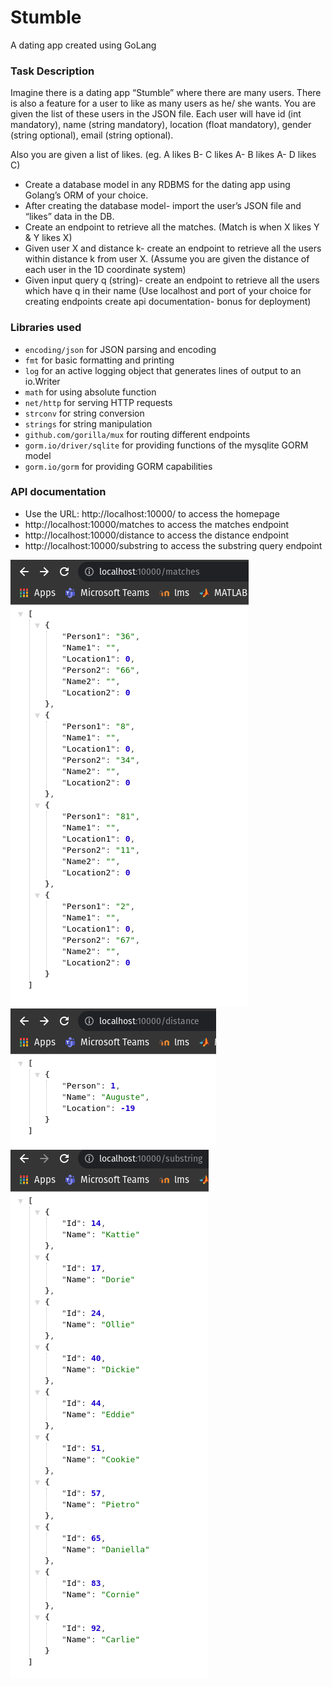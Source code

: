 # Stumble
A dating app created using GoLang
### Task Description
Imagine there is a dating app “Stumble” where there are many
users. There is also a feature for a user to like as many users as he/
she wants. You are given the list of these users in the JSON file.
Each user will have id (int mandatory), name (string mandatory),
location (float mandatory), gender (string optional), email (string
optional).

Also you are given a list of likes. (eg. A likes B- C likes A- B likes A- D
likes C)
- Create a database model in any RDBMS for the dating app
using Golang’s ORM of your choice.
- After creating the database model- import the user’s JSON file
and “likes” data in the DB. 
- Create an endpoint to retrieve all the matches. (Match is when X
likes Y & Y likes X) 
- Given user X and distance k- create an endpoint to retrieve all
the users within distance k from user X. (Assume you are given the
distance of each user in the 1D coordinate system)
- Given input query q (string)- create an endpoint to retrieve all the
users which have q in their name
(Use localhost and port of your choice for creating endpoints
create api documentation- bonus for deployment)

### Libraries used
- `encoding/json` for JSON parsing and encoding
- `fmt` for basic formatting and printing 
- `log` for an active logging object that generates lines of output to an io.Writer
- `math` for using absolute function
- `net/http` for serving HTTP requests
- `strconv` for string conversion
- `strings` for string manipulation
- `github.com/gorilla/mux` for routing different endpoints 
- `gorm.io/driver/sqlite` for providing functions of the mysqlite GORM model
- `gorm.io/gorm` for providing GORM capabilities

### API documentation
- Use the URL: http://localhost:10000/ to access the homepage
- http://localhost:10000/matches to access the matches endpoint
- http://localhost:10000/distance to access the distance endpoint
- http://localhost:10000/substring to access the substring query endpoint


![Matches](Screenshots/Matches.png)
<br/>
![Distance](Screenshots/Distance.png)
<br/>
![Substring](Screenshots/Substring.png)
